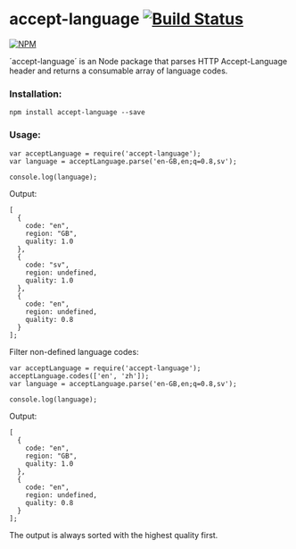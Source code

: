 accept-language [![Build Status](https://travis-ci.org/tinganho/accept-language.png)](https://travis-ci.org/tinganho/accept-language)
========================

[![NPM](https://nodei.co/npm/accept-language.png?downloads=true&stars=true)](https://nodei.co/npm/accept-language/)

´accept-language´ is an Node package that parses HTTP Accept-Language header and returns a consumable array of language codes.

### Installation:

```
npm install accept-language --save
```

### Usage:

```
var acceptLanguage = require('accept-language');
var language = acceptLanguage.parse('en-GB,en;q=0.8,sv');

console.log(language);
```

Output:

```
[
  {
    code: "en",
    region: "GB",
    quality: 1.0
  },
  {
    code: "sv",
    region: undefined,
    quality: 1.0
  },
  {
    code: "en",
    region: undefined,
    quality: 0.8
  }
];
```

Filter non-defined language codes:

```
var acceptLanguage = require('accept-language');
acceptLanguage.codes(['en', 'zh']);
var language = acceptLanguage.parse('en-GB,en;q=0.8,sv');

console.log(language);
```

Output:
```
[
  {
    code: "en",
    region: "GB",
    quality: 1.0
  },
  {
    code: "en",
    region: undefined,
    quality: 0.8
  }
];
```


The output is always sorted with the highest quality first.
